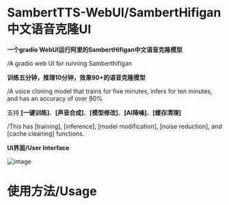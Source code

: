 # SambertTTS-WebUI/SambertHifigan中文语音克隆UI

**一个gradio WebUI运行阿里的SambertHifigan中文语音克隆模型**

/A gradio web UI for running Samberthifigan

**训练五分钟，推理10分钟，效果90+的语音克隆模型**

/A voice cloning model that trains for five minutes, infers for ten minutes, and has an accuracy of over 90%

支持 **[一键训练]**、**[声音合成]**、**[模型修改]**、**[AI降噪]**、**[缓存清理]** 

/This has [training], [inference], [model modification], [noise reduction], and [cache cleaning] functions.

**UI界面/User Interface**

![image](https://github.com/ProjectTUHs/SambertTTS-WebUI/assets/132535733/cb4c6cc3-8a0c-4141-b1aa-2fa6b8195b59)


# 使用方法/Usage
